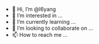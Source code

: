 - 👋 Hi, I’m @l6yang
- 👀 I’m interested in ...
- 🌱 I’m currently learning ...
- 💞️ I’m looking to collaborate on ...
- 📫 How to reach me ...

<!---
l6yang/l6yang is a ✨ special ✨ repository because its `README.md` (this file) appears on your GitHub profile.
You can click the Preview link to take a look at your changes.
--->
